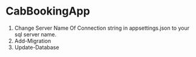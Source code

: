 # CabBookingApp

1. Change Server Name Of Connection string in appsettings.json to your sql server name.
2. Add-Migration
3. Update-Database
